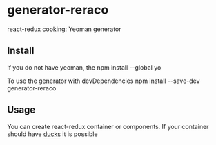 # generator-reraco
react-redux cooking: Yeoman generator

## Install
if you do not have yeoman, the
    npm install --global yo

To use the generator with devDependencies
    npm install --save-dev generator-reraco
    
## Usage
You can create react-redux container or components. If your container should have [ducks](https://levelup.gitconnected.com/structure-your-react-redux-project-for-scalability-and-maintainability-618ad82e32b7)
it is possible
